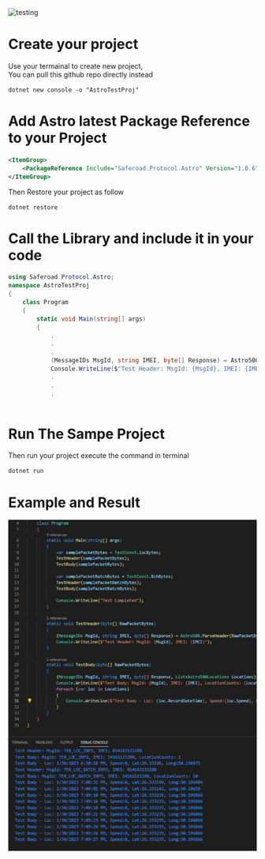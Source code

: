 <img src="http://www.sadabc.com/storage/myimages/1.png" alt="testing" width="280"/>

# Create your project
Use your termainal to create new project, <BR>
You can pull this github repo directly instead

```Terminal
dotnet new console -o "AstroTestProj"
```

# Add Astro latest Package Reference to your Project
```XML
<ItemGroup>
    <PackageReference Include="Saferoad.Protocol.Astro" Version="1.0.6" />
</ItemGroup>
```
Then Restore your project as follow
```Terminal
dotnet restore
```

# Call the Library and include it in your code
```C#
using Saferoad.Protocol.Astro;
namespace AstroTestProj
{
    class Program
    {
        static void Main(string[] args)
        {
            .
            .
            .
            (MessageIDs MsgId, string IMEI, byte[] Response) = Astro500.ParseHeader(TestConst.locBytes);
            Console.WriteLine($"Test Header: MsgId: {MsgId}, IMEI: {IMEI}");
            .
            .
            .
            
```

# Run The Sampe Project

Then run your project execute the command in terminal
```Terminal
dotnet run
```


# Example and Result

<img src=".\test.png" alt="testing" width="800"/>
